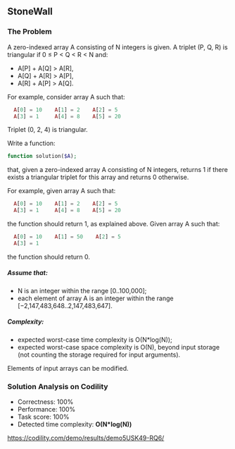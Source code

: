 ## StoneWall

### The Problem

A zero-indexed array A consisting of N integers is given. A triplet (P, Q, R) is triangular if 0 ≤ P < Q < R < N and:

* A[P] + A[Q] > A[R],
* A[Q] + A[R] > A[P],
* A[R] + A[P] > A[Q].

For example, consider array A such that:
```php
  A[0] = 10    A[1] = 2    A[2] = 5
  A[3] = 1     A[4] = 8    A[5] = 20
```
Triplet (0, 2, 4) is triangular.

Write a function:
```php
function solution($A);
```
that, given a zero-indexed array A consisting of N integers, returns 1 if there exists a triangular triplet for this array and returns 0 otherwise.

For example, given array A such that:
```php
  A[0] = 10    A[1] = 2    A[2] = 5
  A[3] = 1     A[4] = 8    A[5] = 20
```
the function should return 1, as explained above. Given array A such that:
```php
  A[0] = 10    A[1] = 50    A[2] = 5
  A[3] = 1
```
the function should return 0.

##### Assume that:
* N is an integer within the range [0..100,000];
* each element of array A is an integer within the range [−2,147,483,648..2,147,483,647].

##### Complexity:
* expected worst-case time complexity is O(N*log(N));
* expected worst-case space complexity is O(N), beyond input storage (not counting the storage required for input arguments).

Elements of input arrays can be modified.

### Solution Analysis on Codility
* Correctness: 100%
* Performance: 100%
* Task score: 100%
* Detected time complexity: **O(N*log(N))**

https://codility.com/demo/results/demo5USK49-RQ6/
